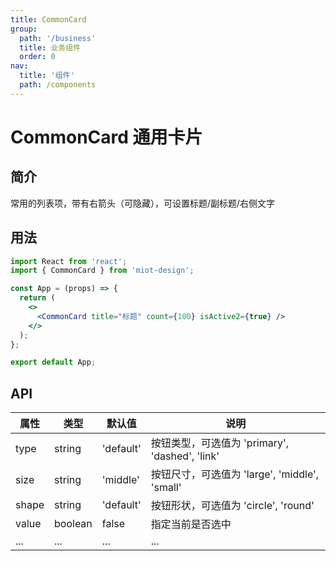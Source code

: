 ```yaml
---
title: CommonCard
group:
  path: '/business'
  title: 业务组件
  order: 0
nav:
  title: '组件'
  path: /components
---
```


# CommonCard 通用卡片

## 简介

常用的列表项，带有右箭头（可隐藏），可设置标题/副标题/右侧文字

## 用法

```jsx
import React from 'react';
import { CommonCard } from 'miot-design';

const App = (props) => {
  return (
    <>
      <CommonCard title="标题" count={100} isActive2={true} />
    </>
  );
};

export default App;
```

## API

| 属性  | 类型    | 默认值    | 说明                                           |
| ----- | ------- | --------- | ---------------------------------------------- |
| type  | string  | 'default' | 按钮类型，可选值为 'primary', 'dashed', 'link' |
| size  | string  | 'middle'  | 按钮尺寸，可选值为 'large', 'middle', 'small'  |
| shape | string  | 'default' | 按钮形状，可选值为 'circle', 'round'           |
| value | boolean | false     | 指定当前是否选中                               |
| ...   | ...     | ...       | ...                                            |
